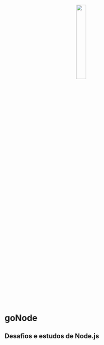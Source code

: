 <p align="center">
  <img src="https://github.com/diasbass/genericfiles/blob/master/nodejs-new-pantone-black.png" width="25%" />
</p>

# goNode

## Desafios e estudos de Node.js
